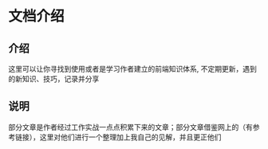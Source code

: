 # 文档介绍
## 介绍
这里可以让你寻找到使用或者是学习作者建立的前端知识体系,
不定期更新，遇到的新知识、技巧，记录并分享

## 说明

部分文章是作者经过工作实战一点点积累下来的文章；部分文章借鉴网上的（有参考链接），这里对他们进行一个整理加上我自己的见解，并且更正他们

